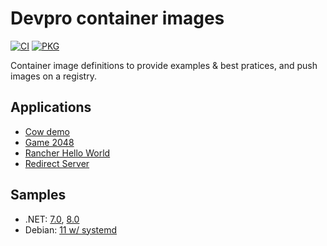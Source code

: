# Devpro container images

[![CI](https://github.com/devpro/container-images/actions/workflows/ci.yaml/badge.svg?branch=main)](https://github.com/devpro/container-images/actions/workflows/ci.yaml)
[![PKG](https://github.com/devpro/container-images/actions/workflows/pkg.yaml/badge.svg?branch=main)](https://github.com/devpro/container-images/actions/workflows/pkg.yaml)

Container image definitions to provide examples & best pratices, and push images on a registry.

## Applications

* [Cow demo](src/cow-demo/README.md)
* [Game 2048](src/game-2048/README.md)
* [Rancher Hello World](src/rancher-helloworld/README.md)
* [Redirect Server](src/redirect-server/README.md)

## Samples

* .NET: [7.0](samples/dotnet/7.0/README.md), [8.0](samples/dotnet/8.0/README.md)
* Debian: [11 w/ systemd](samples/debian/bullseye-systemd/README.md)
